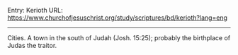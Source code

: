 Entry: Kerioth
URL: https://www.churchofjesuschrist.org/study/scriptures/bd/kerioth?lang=eng

---

Cities. A town in the south of Judah (Josh. 15:25); probably the birthplace of Judas the traitor.
